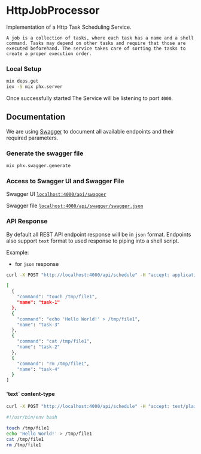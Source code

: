 # HttpJobProcessor

Implementation of a Http Task Scheduling Service. 

```text 
A job is a collection of tasks, where each task has a name and a shell command. Tasks may depend on other tasks and require that those are executed beforehand. The service takes care of sorting the tasks to create a proper execution order.
```

### Local Setup
```bash
mix deps.get
iex -S mix phx.server
```

Once successfully started The Service will be listening to port `4000`.

## Documentation

We are using [Swagger](https://swagger.io/docs/specification/about/) to document all available endpoints and their required parameters.

### Generate the swagger file

```bash
mix phx.swagger.generate
```

### Access to Swagger UI and Swagger File

Swagger UI [`localhost:4000/api/swagger`](http://localhost:4000/api/swagger)

Swagger file [`localhost:4000/api/swagger/swagger.json`](http://localhost:4000/api/swagger/swagger.json)

### API Response

By default all REST API endpoint response will be in `json` format. Endpoints also support `text` format to used response to piping into a shell script.  

Example:

- for `json` response
```bash 
curl -X POST "http://localhost:4000/api/schedule" -H "accept: application/json" -H "content-type: application/json" -d "{ \"tasks\": [ { \"command\": \"touch /tmp/file1\", \"name\": \"task-1\" }, { \"command\": \"cat /tmp/file1\", \"name\": \"task-2\", \"requires\": [ \"task-3\" ] }, { \"command\": \"echo 'Hello World!' > /tmp/file1\", \"name\": \"task-3\", \"requires\": [ \"task-1\" ] }, { \"command\": \"rm /tmp/file1\", \"name\": \"task-4\", \"requires\": [ \"task-2\", \"task-3\" ] } ]}"
```

```bash 
[
  {
    "command": "touch /tmp/file1",
    "name": "task-1"
  },
  {
    "command": "echo 'Hello World!' > /tmp/file1",
    "name": "task-3"
  },
  {
    "command": "cat /tmp/file1",
    "name": "task-2"
  },
  {
    "command": "rm /tmp/file1",
    "name": "task-4"
  }
]
```

#### 'text` content-type

```bash
curl -X POST "http://localhost:4000/api/schedule" -H "accept: text/plain" -H "content-type: application/json" -d "{ \"tasks\": [ { \"command\": \"touch /tmp/file1\", \"name\": \"task-1\" }, { \"command\": \"cat /tmp/file1\", \"name\": \"task-2\", \"requires\": [ \"task-3\" ] }, { \"command\": \"echo 'Hello World!' > /tmp/file1\", \"name\": \"task-3\", \"requires\": [ \"task-1\" ] }, { \"command\": \"rm /tmp/file1\", \"name\": \"task-4\", \"requires\": [ \"task-2\", \"task-3\" ] } ]}"
```

```bash
#!/usr/bin/env bash

touch /tmp/file1
echo 'Hello World!' > /tmp/file1
cat /tmp/file1
rm /tmp/file1
```  